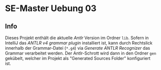 # SE-Master Uebung 03

## Info

Dieses Projekt enthält die aktuelle *Antlr* Version im Ordner `lib`.
Sofern in IntelliJ das *ANTLR v4 grammar plugin* installiert ist, kann durch Rechtslick innerhalb der Grammar-Datei (`*.g4`) via *Generate ANTLR Recognizer* das Grammar verarbeitet werden.
Der Antlr-Schrott wird dann in den Ordner `gen` gekübelt, welcher im Projekt als "Generated Sources Folder" konfiguriert ist.
